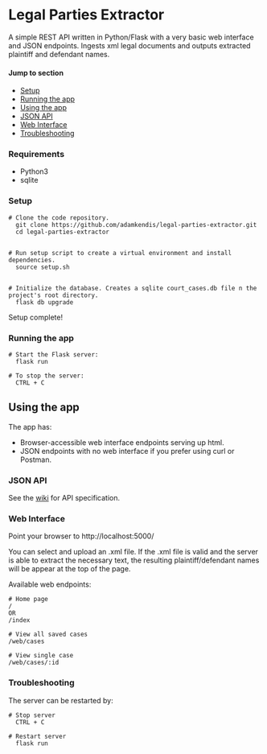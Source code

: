 # Legal Parties Extractor

A simple REST API written in Python/Flask with a very basic web interface and JSON endpoints. 
Ingests xml legal documents and outputs extracted plaintiff and defendant names.

#### Jump to section

- [Setup](#setup)
- [Running the app](#running-the-app)
- [Using the app](#using-the-app)
- [JSON API](#json-api)
- [Web Interface](#web-interface)
- [Troubleshooting](#troubleshooting)

### Requirements

- Python3
- sqlite

### Setup

    # Clone the code repository.
      git clone https://github.com/adamkendis/legal-parties-extractor.git
      cd legal-parties-extractor


    # Run setup script to create a virtual environment and install dependencies.
      source setup.sh


    # Initialize the database. Creates a sqlite court_cases.db file n the project's root directory.
      flask db upgrade

  Setup complete!

### Running the app

    # Start the Flask server:
      flask run

    # To stop the server:
      CTRL + C

## Using the app

The app has: 
  - Browser-accessible web interface endpoints serving up html.
  - JSON endpoints with no web interface if you prefer using curl or Postman.

### JSON API

See the [wiki](https://github.com/adamkendis/legal-parties-extractor/wiki/API-Reference) for API specification.

### Web Interface

Point your browser to http://localhost:5000/

You can select and upload an .xml file. If the .xml file is valid and the server is able to extract the necessary text, the resulting plaintiff/defendant names will be appear at the top of the page.

Available web endpoints:

    # Home page
    /
    OR
    /index

    # View all saved cases
    /web/cases
  
    # View single case
    /web/cases/:id


### Troubleshooting

The server can be restarted by:
    
    # Stop server
      CTRL + C

    # Restart server
      flask run









